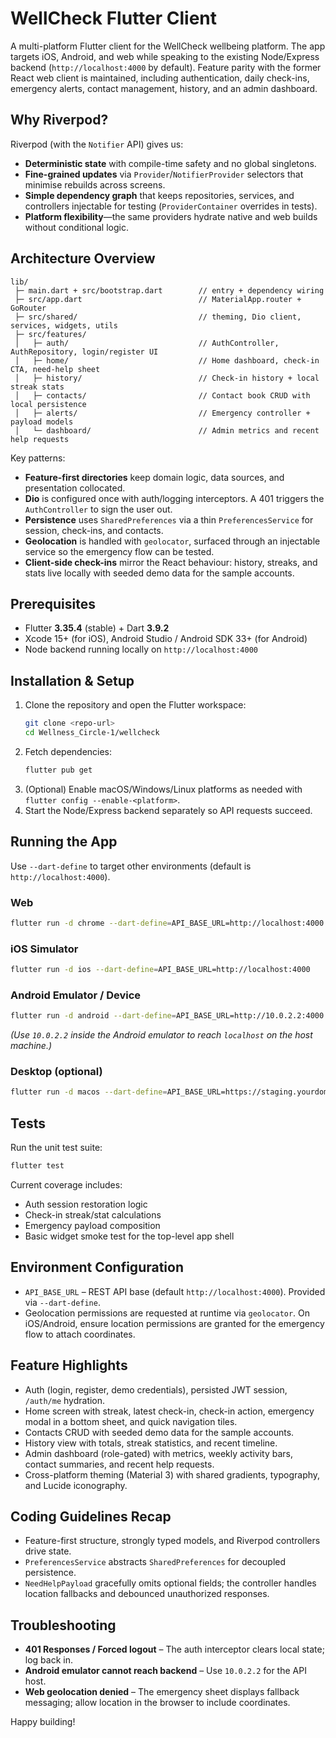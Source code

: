 # WellCheck Flutter Client

A multi-platform Flutter client for the WellCheck wellbeing platform. The app targets iOS, Android, and web while speaking to the existing Node/Express backend (`http://localhost:4000` by default). Feature parity with the former React web client is maintained, including authentication, daily check-ins, emergency alerts, contact management, history, and an admin dashboard.

## Why Riverpod?
Riverpod (with the `Notifier` API) gives us:
- **Deterministic state** with compile-time safety and no global singletons.
- **Fine-grained updates** via `Provider`/`NotifierProvider` selectors that minimise rebuilds across screens.
- **Simple dependency graph** that keeps repositories, services, and controllers injectable for testing (`ProviderContainer` overrides in tests).
- **Platform flexibility**—the same providers hydrate native and web builds without conditional logic.

## Architecture Overview
```
lib/
 ├─ main.dart + src/bootstrap.dart        // entry + dependency wiring
 ├─ src/app.dart                          // MaterialApp.router + GoRouter
 ├─ src/shared/                           // theming, Dio client, services, widgets, utils
 ├─ src/features/
 │   ├─ auth/                             // AuthController, AuthRepository, login/register UI
 │   ├─ home/                             // Home dashboard, check-in CTA, need-help sheet
 │   ├─ history/                          // Check-in history + local streak stats
 │   ├─ contacts/                         // Contact book CRUD with local persistence
 │   ├─ alerts/                           // Emergency controller + payload models
 │   └─ dashboard/                        // Admin metrics and recent help requests
```
Key patterns:
- **Feature-first directories** keep domain logic, data sources, and presentation collocated.
- **Dio** is configured once with auth/logging interceptors. A 401 triggers the `AuthController` to sign the user out.
- **Persistence** uses `SharedPreferences` via a thin `PreferencesService` for session, check-ins, and contacts.
- **Geolocation** is handled with `geolocator`, surfaced through an injectable service so the emergency flow can be tested.
- **Client-side check-ins** mirror the React behaviour: history, streaks, and stats live locally with seeded demo data for the sample accounts.

## Prerequisites
- Flutter **3.35.4** (stable) + Dart **3.9.2**
- Xcode 15+ (for iOS), Android Studio / Android SDK 33+ (for Android)
- Node backend running locally on `http://localhost:4000`

## Installation & Setup
1. Clone the repository and open the Flutter workspace:
   ```bash
   git clone <repo-url>
   cd Wellness_Circle-1/wellcheck
   ```
2. Fetch dependencies:
   ```bash
   flutter pub get
   ```
3. (Optional) Enable macOS/Windows/Linux platforms as needed with `flutter config --enable-<platform>`.
4. Start the Node/Express backend separately so API requests succeed.

## Running the App
Use `--dart-define` to target other environments (default is `http://localhost:4000`).

### Web
```bash
flutter run -d chrome --dart-define=API_BASE_URL=http://localhost:4000
```

### iOS Simulator
```bash
flutter run -d ios --dart-define=API_BASE_URL=http://localhost:4000
```

### Android Emulator / Device
```bash
flutter run -d android --dart-define=API_BASE_URL=http://10.0.2.2:4000
```
*(Use `10.0.2.2` inside the Android emulator to reach `localhost` on the host machine.)*

### Desktop (optional)
```bash
flutter run -d macos --dart-define=API_BASE_URL=https://staging.yourdomain.com
```

## Tests
Run the unit test suite:
```bash
flutter test
```
Current coverage includes:
- Auth session restoration logic
- Check-in streak/stat calculations
- Emergency payload composition
- Basic widget smoke test for the top-level app shell

## Environment Configuration
- `API_BASE_URL` – REST API base (default `http://localhost:4000`). Provided via `--dart-define`.
- Geolocation permissions are requested at runtime via `geolocator`. On iOS/Android, ensure location permissions are granted for the emergency flow to attach coordinates.

## Feature Highlights
- Auth (login, register, demo credentials), persisted JWT session, `/auth/me` hydration.
- Home screen with streak, latest check-in, check-in action, emergency modal in a bottom sheet, and quick navigation tiles.
- Contacts CRUD with seeded demo data for the sample accounts.
- History view with totals, streak statistics, and recent timeline.
- Admin dashboard (role-gated) with metrics, weekly activity bars, contact summaries, and recent help requests.
- Cross-platform theming (Material 3) with shared gradients, typography, and Lucide iconography.

## Coding Guidelines Recap
- Feature-first structure, strongly typed models, and Riverpod controllers drive state.
- `PreferencesService` abstracts `SharedPreferences` for decoupled persistence.
- `NeedHelpPayload` gracefully omits optional fields; the controller handles location fallbacks and debounced unauthorized responses.

## Troubleshooting
- **401 Responses / Forced logout** – The auth interceptor clears local state; log back in.
- **Android emulator cannot reach backend** – Use `10.0.2.2` for the API host.
- **Web geolocation denied** – The emergency sheet displays fallback messaging; allow location in the browser to include coordinates.

Happy building!
